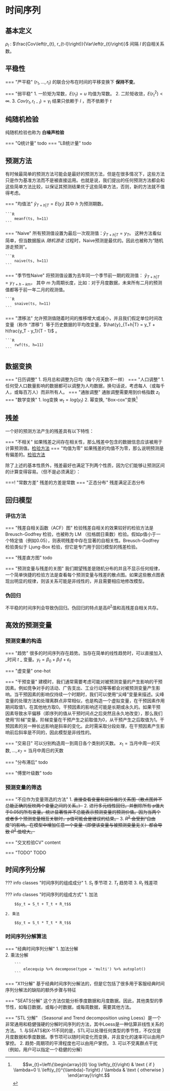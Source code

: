 # 时间序列

## 基本定义

$\rho_l$
:   $\frac{Cov\left(r_{t}, r_{t-l}\right)}{Var\left(r_{t}\right)}$   间隔 $l$ 的自相关系数。

## 平稳性

=== "严平稳"
    ($r_1,\dots,r_t$) 的联合分布在时间的平移变换下 **保持不变**。

=== "弱平稳"
    1. 一阶矩为常数，$E(r_t) = u$ 均值为常数。
    2. 二阶矩收敛，$E(r_t^2) < \infty$.
    3. $Cov(r_t, r_{t-l}) = \gamma_l$ 结果只依赖于 $l$ ，而不依赖于 $t$

## 纯随机检验

纯随机检验也称为 **白噪声检验** 

=== "Q统计量"
    todo
=== "LB统计量"
    todo

## 预测方法

有时候最简单的预测方法可能会是最好的预测方法，但是在很多情况下，这些方法只是作为基准方法而不是被直接运用。也就是说，我们提出的任何预测方法都会和这些简单方法比较，以保证其预测结果优于这些简单方法，否则，新的方法就不值得考虑。

=== "均值法"
    $\hat{y}_{T+h|T} = E(y_i)$ 其中 $h$ 为预测期数。

    ```R
        meanf(ts, h=11)
    ```

=== "Naive"
    所有预测值设置为最后一次观测值：$\hat{y}_{T+h|T} = y_T$。 这种方法看似简单，但当数据服从 *随机游走* 过程时，Naive预测是最优的。因此也被称为“随机游走预测”。

    ```R
        naive(ts, h=11)
    ```

=== "季节性Naive"
    将预测值设置为去年同一个季节前一期的观测值： $\hat{y}_{T+h|T} = y_{T+h-km}$， 其中 $m$ 为周期长度，比如：对于月度数据，未来所有二月的预测值都等于前一年二月的观测值。

    ```R
        snaive(ts, h=11)
    ```

=== "漂移法"
     允许预测值随着时间的推移增大或减小，并且我们假定单位时间改变量（称作 “漂移”）等于历史数据的平均改变量，$\hat{y}_{T+h|T} = y_T + h\frac{y_T - y_1}{T - 1}$ 。

    ```R
        rwf(ts, h=11)
    ```

## 数据变换

=== "日历调整"
    1. 将月总和调整为日均（每个月天数不一样）
=== "人口调整"
    1. 任何受人口数量影响的数据都可以调整为人均数据，换句话说，考虑每人（或每千人，或每百万人）而非所有人。
=== "通胀调整"
    通胀调整需要用到价格指数 $z_t$ 
=== "数学变换"
    1. log变换 $w_t = log(y_t)$
    2. 幂变换, "Box-cox"变换[^boxcox]

## 残差

一个好的预测方法产生的残差具有以下特性：

=== "不相关"
    如果残差之间存在相关性，那么残差中包含的数据信息应该被用于计算预测值。[检验方法](#评估方法)
=== "均值为零"
    如果残差的均值不为零，那么说明预测是有偏差的。[检验方法](#评估方法)

除了上述的基本性质外，残差最好也满足下列两个性质，因为它们能够让预测区间的计算变得容易。（但不是必须满足）：

===! "常数方差"
     残差的方差是常数
=== "正态分布"
     残差满足正态分布


## 回归模型

### 评估方法

=== "残差自相关函数（ACF）图"
    检验残差自相关的效果较好的检验方法是 Breusch-Godfrey 检验，也被称为 LM （拉格朗日乘数）检验。假如p值小于一个特定值（例如0.05），则表明残差中存在显著的自相关性。Breusch-Godfrey 检验类似于 Ljung-Box 检验，但它是专门用于回归模型的残差检验。

=== "残差直方图"
    todo

=== "预测变量与残差的关图"
    我们期望残差是随机分布的并且不显示任何规律，一个简单快捷的检验方法是查看每个预测变量与残差的散点图。如果这些散点图表现出明显的规律，则该关系可能是非线性的，并且需要相应地修改模型。

### 伪回归

不平稳的时间序列会导致伪回归。伪回归的特点是高$R^2$值和高残差自相关共存。

## 高效的预测变量

### 预测变量的构造

=== "趋势"
    很多的时间序列存在趋势。当存在简单的线性趋势时，可以直接加入 _时间 $t$ _ 变量。$y_{t}=\beta_{0}+\beta_{1} t+\varepsilon_{t}$

=== "虚变量"
     one-hot

=== "干预变量"
    建模时，我们通常需要考虑可能对被预测变量的产生影响的干预因素。例如竞争对手的活动、广告支出、工业行动等等都会对被预测变量产生影响。当干预因素的影响仅持续一个时期时，我们可以使用“尖峰”变量来描述。尖峰变量的处理方法和处理离群点非常相似，也是构造一个虚拟变量，在干预因素作用期间取值1，在其他地方取0。干预因素的影响还可能是长期或永久的。如果干预因素导致水平偏移（即序列的值从干预时间点之后突然且永久地改变），那么我们使用“阶梯”变量。阶梯变量在干预产生之前取值为0，从干预产生之后取值为1。干预因素的另一种长远影响是斜率的变化。此时需采取分段处理，在干预因素产生影响前后斜率是不同的，因此模型是非线性的。

=== "交易日"
    可以分别构造周一到周日各个类别的天数。 $x_1 = \text{当月中周一的天数}, \dots, x_7 = \text{当月中周日的天数}$

=== "分布滞后"
    todo

=== "傅里叶级数"
    todo

### 预测变量的筛选

=== "不应作为变量筛选的方法"
    1. ~~直接查看变量和目标值的关系图（散点图并不总能正确的反映两个变量之间的关系。）~~
    2. ~~进行多元线性回归，并删除所有 p值大于0.05的所有变量。统计显著性并不总能表示预测变量的预测价值。因为当两个或者多个预测变量相互关联时，p值可能会是错误的结果。~~
    3. ~~$R^2$ 会受到“自由度”的影响。在模型中增加任意一个变量（即便该变量与被预测变量无关）都会导致 $R^2$ 值增大。~~
   
=== "交叉检验CV"
     content  

=== "TODO"
    TODO

## 时间序列分解

??? info classes "时间序列的组成成分"
    1. $S_t$ 季节项
    2. $T_t$ 趋势项
    3. $R_t$ 残差项

??? info classes "时间序列的组成方式"
    1. 加法
        
        $$y_t = S_t + T_t + R_t$$

    2. 乘法
        
        $$y_t = S_t * T_t * R_t$$

### 时间序列分解算法

=== "经典时间序列分解"
     1. 加法分解  
     2. 乘法分解

        ```
            elecequip %>% decompose(type = 'multi') %>% autoplot()
        ```
=== "X11分解"
     基于经典时间序列分解法的，但是它包括了很多用于客服经典时间序列分解法的缺陷的额外步骤与特征

=== "SEATS分解"
     这个方法仅能分析季度数据和月度数据。因此，其他类型的季节性，如每日数据，或每小时数据，或每周数据，需要其他方法。

=== "STL 分解"
     （Seasonal and Trend decomposition using Loess）是一个非常通用和稳健强硬的分解时间序列的方法，其中Loess是一种估算非线性关系的方法。
     1. 与SEATS和X-11不同的是，STL可以处理任何类型的季节性，不仅仅是月度数据和季度数据。季节项可以随时间变化而变换，并且变化的速率可以由用户掌控。
     2. 趋势-周期项的平滑程度也可以由用户掌控。
     3. 可以不受离群点干扰（例如，用户可以指定一个稳健的分解）




[^boxcox]: $$w_{t}=\left\{\begin{array}{ll}
            \log \left(y_{t}\right) & \text { if } \lambda=0 \\
            \left(y_{t}^{\lambda}-1\right) / \lambda & \text { otherwise }
            \end{array}\right.$$